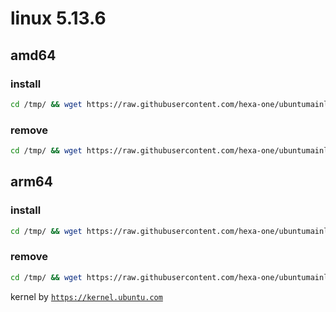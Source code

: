 # linux 5.13.6

## amd64

### install
```bash
cd /tmp/ && wget https://raw.githubusercontent.com/hexa-one/ubuntumainline/main/catalog/5.13.6/install.sh && chmod +x install.sh && sudo ./install.sh -amd
```
### remove
```bash
cd /tmp/ && wget https://raw.githubusercontent.com/hexa-one/ubuntumainline/main/catalog/5.13.6/install.sh && chmod +x install.sh && sudo ./install.sh -r
```
## arm64

### install
```bash
cd /tmp/ && wget https://raw.githubusercontent.com/hexa-one/ubuntumainline/main/catalog/5.13.6/install.sh && chmod +x install.sh && sudo ./install.sh -arm
```
### remove
```bash
cd /tmp/ && wget https://raw.githubusercontent.com/hexa-one/ubuntumainline/main/catalog/5.13.6/install.sh && chmod +x install.sh && sudo ./install.sh -r
```


kernel by [`https://kernel.ubuntu.com`](https://kernel.ubuntu.com/)
